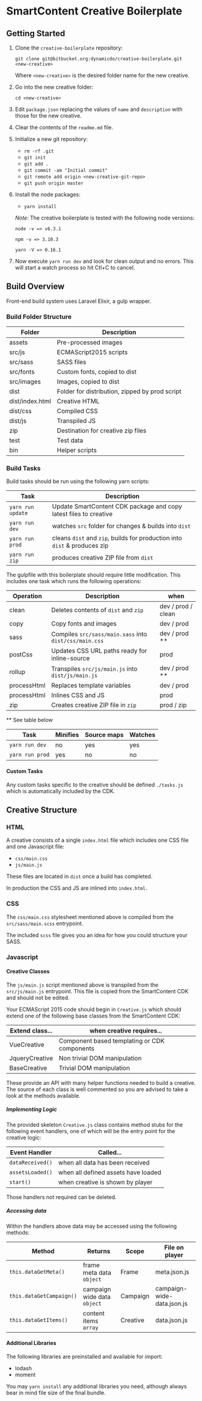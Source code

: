 # SmartContent Creative Boilerplate

## Getting Started

1. Clone the `creative-boilerplate` repository:

    `git clone git@bitbucket.org:dynamicdo/creative-boilerplate.git <new-creative>`
    
    Where `<new-creative>` is the desired folder name for the new creative.
    
2. Go into the new creative folder:
    
    `cd <new-creative>`

3. Edit `package.json` replacing the values of `name` and `description` with those for the new creative.

4. Clear the contents of the `readme.md` file.

5. Initialize a new git repository:

    - `rm -rf .git`
    - `git init`
    - `git add .`
    - `git commit -am "Initial commit"`
    - `git remote add origin <new-creative-git-repo>`
    - `git push origin master`

6. Install the node packages:

    - `yarn install`

    _Note:_ The creative boilerplate is tested with the following node versions: 

    `node -v => v6.3.1`

    `npm -v => 3.10.3`
    
    `yarn -V => 0.16.1`

7. Now execute `yarn run dev` and look for clean output and no errors.
This will start a watch process so hit Ctl+C to cancel.

## Build Overview

Front-end build system uses Laravel Elixir, a gulp wrapper. 

### Build Folder Structure

| Folder            | Description                                       |
|-------------------|---------------------------------------------------|
| assets            | Pre-processed images                              |
| src/js            | ECMAScript2015 scripts                            |
| src/sass          | SASS files                                        |
| src/fonts         | Custom fonts, copied to dist                      |
| src/images        | Images, copied to dist                            |
| dist              | Folder for distribution, zipped by prod script    |
| dist/index.html   | Creative HTML                                     |
| dist/css          | Compiled CSS                                      |
| dist/js           | Transpiled JS                                     |
| zip               | Destination for creative zip files                |
| test              | Test data                                         |
| bin               | Helper scripts                                    |

### Build Tasks

Build tasks should be run using the following yarn scripts:

| Task              | Description                                                               |
|-------------------|---------------------------------------------------------------------------|
| `yarn run update`  | Update SmartContent CDK package and copy latest files to creative         |
| `yarn run dev`     | watches `src` folder for changes & builds into `dist`                     |
| `yarn run prod`    | cleans `dist` and `zip`, builds for production into `dist` & produces zip |
| `yarn run zip`     | produces creative ZIP file from `dist`                                    |

The gulpfile with this boilerplate should require little modification. This includes one task which 
runs the following operations:

| Operation     | Description                                               | when                  |
|---------------|-----------------------------------------------------------|-----------------------|
| clean         | Deletes contents of `dist` and `zip`                      | dev / prod / clean    |
| copy          | Copy fonts and images                                     | dev / prod            |
| sass          | Compiles `src/sass/main.sass` into `dist/css/main.css`    | dev / prod **         |
| postCss       | Updates CSS URL paths ready for inline-source             | prod                  |
| rollup        | Transpiles `src/js/main.js` into `dist/js/main.js`        | dev / prod **         |
| processHtml   | Replaces template variables                               | dev / prod            |
| processHtml   | Inlines CSS and JS                                        | prod                  |
| zip           | Creates creative ZIP file in `zip`                        | prod / zip            |

** See table below

| Task              | Minifies  | Source maps   | Watches |
|-------------------|-----------|---------------|---------|
| `yarn run dev`     | no        | yes           | yes     |
| `yarn run prod`    | yes       | no            | no      |           

#### Custom Tasks

Any custom tasks specific to the creative should be defined
`./tasks.js` which is automatically included by the CDK.

## Creative Structure

### HTML

A creative consists of a single `index.html` file which includes one CSS file and one Javascript file:

- `css/main.css`
- `js/main.js`

These files are located in `dist` once a build has completed.

In production the CSS and JS are inlined into `index.html`.

### CSS

The `css/main.css` stylesheet mentioned above is compiled from the `src/sass/main.scss` entrypoint.

The included `scss` file gives you an idea for how you could structure your SASS.

### Javascript

#### Creative Classes

The `js/main.js` script mentioned above is transpiled from the `src/js/main.js` entrypoint. This file
is copied from the SmartContent CDK and should not be edited.

Your ECMAScript 2015 code should begin in `Creative.js` which should extend one of the following
base classes from the SmartContent CDK:
 
| Extend class...       | when creative requires...                                         |
|-----------------------|-------------------------------------------------------------------|
| VueCreative           | Component based templating or CDK components                      |
| JqueryCreative        | Non trivial DOM manipulation                                      | 
| BaseCreative          | Trivial DOM manipulation                                          |

These provide an API with many helper functions needed to build a creative. The source of
each class is well commented so you are advised to take a look at the methods available.

##### Implementing Logic

The provided skeleton `Creative.js` class contains method stubs for the following event handlers,
one of which will be the entry point for the creative logic:

| Event Handler     | Called...                                 |
|-------------------|-------------------------------------------|
| `dataReceived()`  | when all data has been received           |
| `assetsLoaded()`  | when all defined assets have loaded       |
| `start()`         | when creative is shown by player          |

Those handlers not required can be deleted.

##### Accessing data

Within the handlers above data may be accessed using the following methods:

| Method                    | Returns                       | Scope     | File on player                |
|---------------------------|-------------------------------|-----------|------------------------------ |
| `this.dataGetMeta()`      | frame meta data `object`      | Frame     | meta.json.js                  |
| `this.dataGetCampaign()`  | campaign wide data `object`   | Campaign  | campaign-wide-data.json.js    |
| `this.dataGetItems()`     | content items `array`         | Creative  | data.json.js                  |


#### Additional Libraries

The following libraries are preinstalled and available for import:

- lodash
- moment

You may `yarn install` any additional libraries you need, although always bear in mind file size of the final bundle.